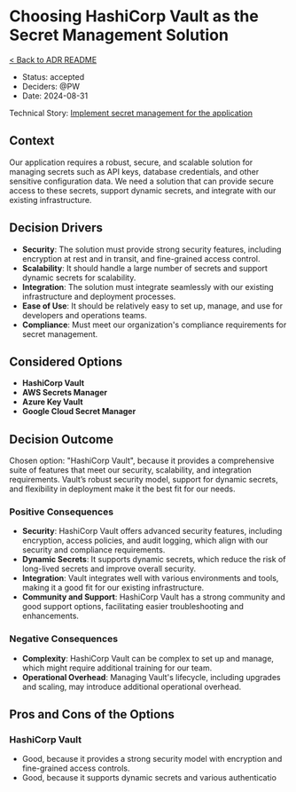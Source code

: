 # Choosing HashiCorp Vault as the Secret Management Solution

[< Back to ADR README](README.md)

* Status: accepted
* Deciders: @PW
* Date: 2024-08-31

Technical Story: [Implement secret management for the application](https://example.com/ticket/1234)

## Context

Our application requires a robust, secure, and scalable solution for managing secrets such as API keys, database credentials, and other sensitive configuration data. We need a solution that can provide secure access to these secrets, support dynamic secrets, and integrate with our existing infrastructure.

## Decision Drivers

* **Security**: The solution must provide strong security features, including encryption at rest and in transit, and fine-grained access control.
* **Scalability**: It should handle a large number of secrets and support dynamic secrets for scalability.
* **Integration**: The solution must integrate seamlessly with our existing infrastructure and deployment processes.
* **Ease of Use**: It should be relatively easy to set up, manage, and use for developers and operations teams.
* **Compliance**: Must meet our organization's compliance requirements for secret management.

## Considered Options

* **HashiCorp Vault**
* **AWS Secrets Manager**
* **Azure Key Vault**
* **Google Cloud Secret Manager**

## Decision Outcome

Chosen option: "HashiCorp Vault", because it provides a comprehensive suite of features that meet our security, scalability, and integration requirements. Vault’s robust security model, support for dynamic secrets, and flexibility in deployment make it the best fit for our needs.

### Positive Consequences

* **Security**: HashiCorp Vault offers advanced security features, including encryption, access policies, and audit logging, which align with our security and compliance requirements.
* **Dynamic Secrets**: It supports dynamic secrets, which reduce the risk of long-lived secrets and improve overall security.
* **Integration**: Vault integrates well with various environments and tools, making it a good fit for our existing infrastructure.
* **Community and Support**: HashiCorp Vault has a strong community and good support options, facilitating easier troubleshooting and enhancements.

### Negative Consequences

* **Complexity**: HashiCorp Vault can be complex to set up and manage, which might require additional training for our team.
* **Operational Overhead**: Managing Vault's lifecycle, including upgrades and scaling, may introduce additional operational overhead.

## Pros and Cons of the Options

### HashiCorp Vault

* Good, because it provides a strong security model with encryption and fine-grained access controls.
* Good, because it supports dynamic secrets and various authenticatio
